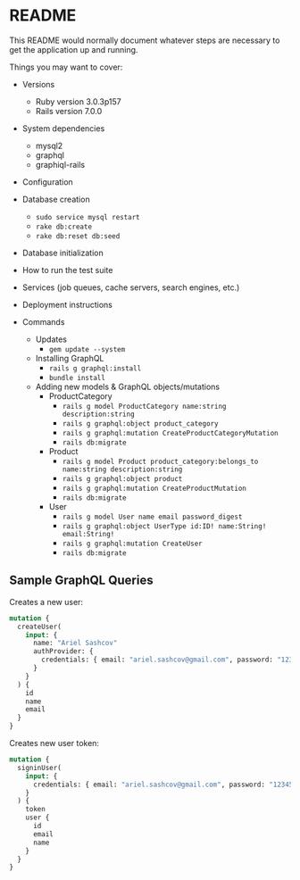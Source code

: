 # README

This README would normally document whatever steps are necessary to get the
application up and running.

Things you may want to cover:

- Versions

  - Ruby version 3.0.3p157
  - Rails version 7.0.0

- System dependencies

  - mysql2
  - graphql
  - graphiql-rails

- Configuration

- Database creation

  - `sudo service mysql restart`
  - `rake db:create`
  - `rake db:reset db:seed`

- Database initialization

- How to run the test suite

- Services (job queues, cache servers, search engines, etc.)

- Deployment instructions

- Commands

  - Updates
    - `gem update --system`
  - Installing GraphQL
    - `rails g graphql:install`
    - `bundle install`
  - Adding new models & GraphQL objects/mutations
    - ProductCategory
      - `rails g model ProductCategory name:string description:string`
      - `rails g graphql:object product_category`
      - `rails g graphql:mutation CreateProductCategoryMutation`
      - `rails db:migrate`
    - Product
      - `rails g model Product product_category:belongs_to name:string description:string`
      - `rails g graphql:object product`
      - `rails g graphql:mutation CreateProductMutation`
      - `rails db:migrate`
    - User
      - `rails g model User name email password_digest`
      - `rails g graphql:object UserType id:ID! name:String! email:String!`
      - `rails g graphql:mutation CreateUser`
      - `rails db:migrate`

## Sample GraphQL Queries

Creates a new user:

```graphql
mutation {
  createUser(
    input: {
      name: "Ariel Sashcov"
      authProvider: {
        credentials: { email: "ariel.sashcov@gmail.com", password: "123456" }
      }
    }
  ) {
    id
    name
    email
  }
}
```

Creates new user token:

```graphql
mutation {
  signinUser(
    input: {
      credentials: { email: "ariel.sashcov@gmail.com", password: "123456" }
    }
  ) {
    token
    user {
      id
      email
      name
    }
  }
}
```
